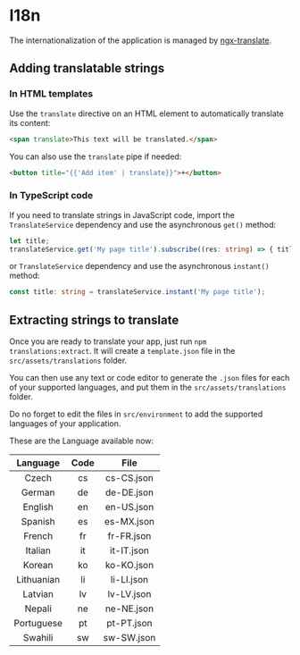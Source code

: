 # I18n

The internationalization of the application is managed by [ngx-translate](https://github.com/ngx-translate/core).

## Adding translatable strings

### In HTML templates

Use the `translate` directive on an HTML element to automatically translate its content:
```html
<span translate>This text will be translated.</span>
```

You can also use the `translate` pipe if needed:
```html
<button title="{{'Add item' | translate}}">+</button>
```

### In TypeScript code

If you need to translate strings in JavaScript code, import the `TranslateService` dependency and use the asynchronous
`get()` method:

```typescript
let title;
translateService.get('My page title').subscribe((res: string) => { title = res; });
```

or `TranslateService` dependency and use the asynchronous
`instant()` method:

```typescript
const title: string = translateService.instant('My page title');
```

## Extracting strings to translate

Once you are ready to translate your app, just run `npm translations:extract`.
It will create a `template.json` file in the `src/assets/translations` folder.

You can then use any text or code editor to generate the `.json` files for each of your supported languages, and put
them in the `src/assets/translations` folder.

Do no forget to edit the files in `src/environment` to add the supported languages of your application.

These are the Language available now:

|  Language  | Code |    File    |
|:----------:|:----:|:----------:|
| Czech      |  cs  | cs-CS.json |
| German     |  de  | de-DE.json |
| English    |  en  | en-US.json |
| Spanish    |  es  | es-MX.json |
| French     |  fr  | fr-FR.json |
| Italian    |  it  | it-IT.json |
| Korean     |  ko  | ko-KO.json |
| Lithuanian |  li  | li-LI.json |
| Latvian    |  lv  | lv-LV.json |
| Nepali     |  ne  | ne-NE.json |
| Portuguese |  pt  | pt-PT.json |
| Swahili    |  sw  | sw-SW.json |
